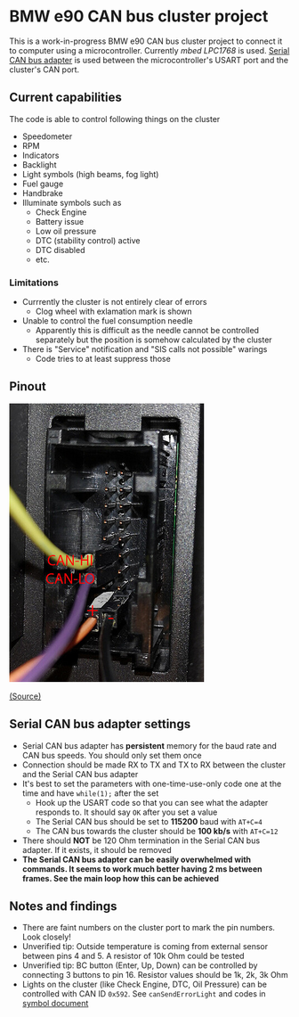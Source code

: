 # BMW e90 CAN bus cluster project

This is a work-in-progress BMW e90 CAN bus cluster project to connect it to computer using a microcontroller. Currently _mbed LPC1768_ is used. [Serial CAN bus adapter](https://docs.longan-labs.cc/1030001/) is used between the microcontroller's USART port and the cluster's CAN port.

## Current capabilities

The code is able to control following things on the cluster

- Speedometer
- RPM
- Indicators
- Backlight
- Light symbols (high beams, fog light)
- Fuel gauge
- Handbrake
- Illuminate symbols such as
    -  Check Engine
    -  Battery issue
    -  Low oil pressure
    -  DTC (stability control) active
    -  DTC disabled
    -  etc.

### Limitations

- Currrently the cluster is not entirely clear of errors
    - Clog wheel with exlamation mark is shown
- Unable to control the fuel consumption needle
    - Apparently this is difficult as the needle cannot be controlled separately but the position is somehow calculated by the cluster
- There is "Service" notification and "SIS calls not possible" warings
    - Code tries to at least suppress those

## Pinout

![Pinout](./external/pinout.jpeg)

[(Source)](https://forum.arduino.cc/t/controlling-bmw-e90-instrument-cluster/670728)

## Serial CAN bus adapter settings

- Serial CAN bus adapter has **persistent** memory for the baud rate and CAN bus speeds. You should only set them once
- Connection should be made RX to TX and TX to RX between the cluster and the Serial CAN bus adapter
- It's best to set the parameters with one-time-use-only code one at the time and have `while(1);` after the set
    - Hook up the USART code so that you can see what the adapter responds to. It should say `OK` after you set a value  
    - The Serial CAN bus should be set to __115200__ baud with `AT+C=4`
    - The CAN bus towards the cluster should be __100 kb/s__ with `AT+C=12`
- There should __NOT__ be 120 Ohm termination in the Serial CAN bus adapter. If it exists, it should be removed
- __The Serial CAN bus adapter can be easily overwhelmed with commands. It seems to work much better having 2 ms between frames. See the main loop how this can be achieved__

## Notes and findings

- There are faint numbers on the cluster port to mark the pin numbers. Look closely!
- Unverified tip: Outside temperature is coming from external sensor between pins 4 and 5. A resistor of 10k Ohm could be tested
- Unverified tip: BC button (Enter, Up, Down) can be controlled by connecting 3 buttons to pin 16. Resistor values should be 1k, 2k, 3k Ohm
- Lights on the cluster (like Check Engine, DTC, Oil Pressure) can be controlled with CAN ID `0x592`. See `canSendErrorLight` and codes in [symbol document](./external/E92%20checkcontrol%20symbols.pdf)
